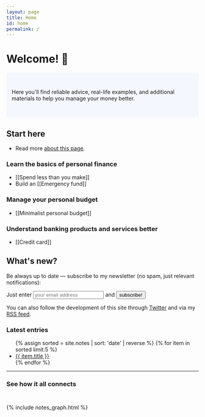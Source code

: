 ```yaml
---
layout: page
title: Home
id: home
permalink: /
---
```


# Welcome! 💸

<p style="padding: 3em 1em; background: #f5f7ff; border-radius: 4px;">
  Here you'll find reliable advice, real-life examples, and additional materials to help you manage your money better. 
</p>

## Start here
- Read more <a class="internal-link" href="/about">about this page</a>.

### Learn the basics of personal finance
- [[Spend less than you make]]
- Build an [[Emergency fund]]

### Manage your personal budget
- [[Minimalist personal budget]]

### Understand banking products and services better
- [[Credit card]]

## What's new?
Be always up to date — subscribe to my newsletter (no spam, just relevant notifications):

<div id="revue-embed">
  <form action="https://www.getrevue.co/profile/htmm/add_subscriber" method="post" id="revue-form" name="revue-form"  target="_blank">
  <div class="revue-form-group">
    <label for="member_email">Just enter</label>
    <input class="revue-form-field" placeholder="your email address" type="email" name="member[email]" id="member_email"> and <input type="submit" value="subscribe!" name="member[subscribe]" id="member_submit">
  </div>
  </form>
</div>

You can also follow the development of this site through <a href="https://twitter.com/howtomngmoney/">Twitter</a> and via my <a href="https://howtomanage.money/feed.xml">RSS feed</a>.
<h3>Latest entries</h3>

<ul>
 {% assign sorted = site.notes | sort: 'date' | reverse %}
    {% for item in sorted limit:5 %}
    <li><a class="internal-link" href="{{ item.url }}">{{ item.title }}</a></li>
    {% endfor %}
</ul>
<hr>

### See how it all connects
<div style="margin-bottom: 10px;">&nbsp;</div>
{% include notes_graph.html %}
<style>
  .wrapper {
    max-width: 46em;
  }
</style>

